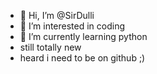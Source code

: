 - 👋 Hi, I’m @SirDulli
- 👀 I’m interested in coding
- 🌱 I’m currently learning python
- still totally new
- heard i need to be on github ;)
<!---
SirDulli/SirDulli is a ✨ special ✨ repository because its `README.md` (this file) appears on your GitHub profile.
You can click the Preview link to take a look at your changes.
--->
